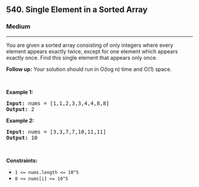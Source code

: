 <h2>540. Single Element in a Sorted Array</h2><h3>Medium</h3><hr><div style="user-select: auto;"><p style="user-select: auto;">You are given a sorted array consisting of only integers where every element appears exactly twice, except for one element which appears exactly&nbsp;once. Find this single element that appears only once.</p>

<p style="user-select: auto;"><b style="user-select: auto;">Follow up:</b> Your solution should run in O(log n) time and O(1) space.</p>

<p style="user-select: auto;">&nbsp;</p>
<p style="user-select: auto;"><strong style="user-select: auto;">Example 1:</strong></p>
<pre style="user-select: auto;"><strong style="user-select: auto;">Input:</strong> nums = [1,1,2,3,3,4,4,8,8]
<strong style="user-select: auto;">Output:</strong> 2
</pre><p style="user-select: auto;"><strong style="user-select: auto;">Example 2:</strong></p>
<pre style="user-select: auto;"><strong style="user-select: auto;">Input:</strong> nums = [3,3,7,7,10,11,11]
<strong style="user-select: auto;">Output:</strong> 10
</pre>
<p style="user-select: auto;">&nbsp;</p>
<p style="user-select: auto;"><strong style="user-select: auto;">Constraints:</strong></p>

<ul style="user-select: auto;">
	<li style="user-select: auto;"><code style="user-select: auto;">1 &lt;= nums.length &lt;= 10^5</code></li>
	<li style="user-select: auto;"><code style="user-select: auto;">0 &lt;= nums[i]&nbsp;&lt;= 10^5</code></li>
</ul>
</div>